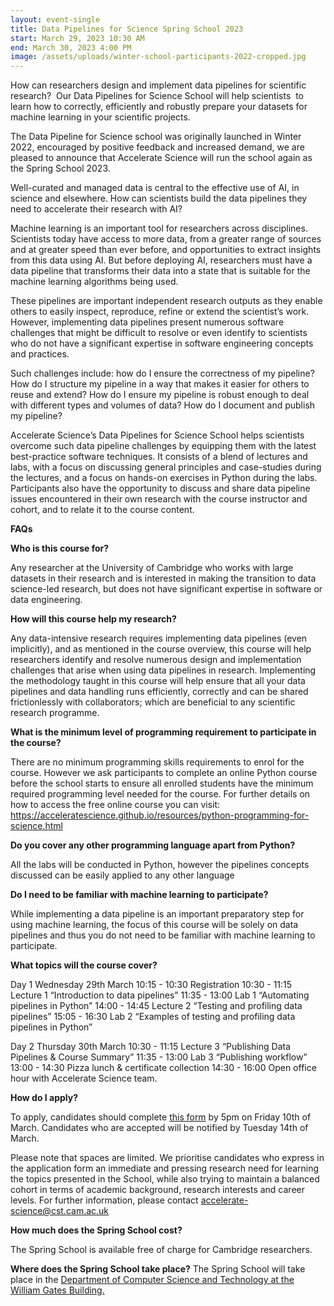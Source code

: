 ```yaml
---
layout: event-single
title: Data Pipelines for Science Spring School 2023
start: March 29, 2023 10:30 AM
end: March 30, 2023 4:00 PM
image: /assets/uploads/winter-school-participants-2022-cropped.jpg
---
```

How can researchers design and implement data pipelines for scientific research?  Our Data Pipelines for Science School will help scientists  to learn how to correctly, efficiently and robustly prepare your datasets for machine learning in your scientific projects.

The Data Pipeline for Science school was originally launched in Winter 2022, encouraged by positive feedback and increased demand, we are pleased to announce that Accelerate Science will run the school again as the Spring School 2023.

Well-curated and managed data is central to the effective use of AI, in science and elsewhere. How can scientists build the data pipelines they need to accelerate their research with AI?

Machine learning is an important  tool for researchers across disciplines. Scientists today have access to more data, from a greater range of sources and at greater speed than ever before, and opportunities to extract insights from this data using AI. But before deploying AI, researchers must have a data pipeline that transforms their data into a state that is suitable for the machine learning algorithms being used. 

These pipelines are important independent research outputs as they enable others to easily inspect, reproduce, refine or extend the scientist’s work. However, implementing data pipelines present numerous software challenges that might be difficult to resolve or even identify to scientists who do not have a significant expertise in software engineering concepts and practices. 

Such challenges include: how do I ensure the correctness of my pipeline? How do I structure my pipeline in a way that makes it easier for others to reuse and extend? How do I ensure my pipeline is robust enough to deal with different types and volumes of data? How do I document and publish my pipeline?

Accelerate Science’s Data Pipelines for Science School helps scientists overcome such data pipeline challenges by equipping them with the latest best-practice software techniques. It consists of a blend of lectures and labs, with a focus on discussing general principles and case-studies during the lectures, and a focus on hands-on exercises in Python during the labs. Participants also have the opportunity to discuss and share data pipeline issues encountered in their own research with the course instructor and cohort, and to relate it to the course content.

**FAQs**

**Who is this course for?**

Any researcher at the University of Cambridge who works with large datasets in their research and is interested in making the transition to data science-led research, but does not have significant expertise in software or data engineering.

**How will this course help my research?**

Any data-intensive research requires implementing data pipelines (even implicitly), and as mentioned in the course overview, this course will help researchers identify and resolve numerous design and implementation challenges that arise when using data pipelines in research. Implementing the methodology taught in this course will help ensure that all your data pipelines and data handling runs efficiently, correctly and can be shared frictionlessly with collaborators; which are beneficial to any scientific research programme.

**What is the minimum level of programming requirement to participate in the course?**

There are no minimum programming skills requirements to enrol for the course. However we ask participants to complete an online Python course before the school starts to ensure all enrolled students have the minimum required programming level needed for the course.
For further details on  how to access the free online course you can visit: <https://acceleratescience.github.io/resources/python-programming-for-science.html>

**Do you cover any other programming language apart from Python?**

All the labs will be conducted in Python, however the pipelines concepts discussed can be easily applied to any other language

**Do I need to be familiar with machine learning to participate?**

While implementing a data pipeline is an important preparatory step for using machine learning, the focus of this course will be solely on data pipelines and thus you do not need to be familiar with machine learning to participate.

**What topics will the course cover?**

Day 1 Wednesday 29th March 
10:15 - 10:30 Registration
10:30 - 11:15   Lecture 1 “Introduction to data pipelines”
11:35 - 13:00   Lab 1 “Automating pipelines in Python”
14:00 - 14:45   Lecture 2  “Testing and profiling data pipelines”
15:05 - 16:30   Lab 2 “Examples of testing and profiling data pipelines in Python”

Day 2 Thursday 30th March
10:30 - 11:15  Lecture 3  “Publishing Data Pipelines & Course Summary”
11:35 - 13:00  Lab 3 “Publishing workflow”
13:00 - 14:30  Pizza lunch & certificate collection
14:30 - 16:00  Open office hour with Accelerate Science team.

**How do I apply?**

To apply, candidates should complete [this form](https://forms.office.com/Pages/ResponsePage.aspx?id=RQSlSfq9eUut41R7TzmG6XbKfUN2UuhNns60AeJbitJUQlNZQjVRTzcwRERJMFU4WVVONDhTU0hETy4u) by 5pm on Friday 10th of March. Candidates who are accepted will be notified by Tuesday 14th of March.

Please note that spaces are limited. We prioritise candidates who express in the application form an immediate and pressing research need for learning the topics presented in the School, while also trying to maintain a balanced cohort in terms of academic background, research interests and career levels. For further information, please contact accelerate-science@cst.cam.ac.uk

**How much does the Spring School cost?**

The Spring School is available free of charge for Cambridge researchers. 

**Where does the Spring School take place?**
The Spring School will take place in the [Department of Computer Science and Technology at the William Gates Building. ](https://map.cam.ac.uk/Computer+Laboratory)